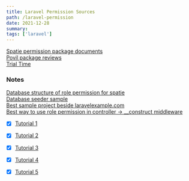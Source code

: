 ```yaml
---
title: Laravel Permission Sources 
path: /laravel-permission
date: 2021-12-28
summary: 
tags: ['laravel']
---
```


[Spatie permission package documents](https://spatie.be/index.php/docs/laravel-permission/v5/introduction)<br>
[Povil package reviews](https://www.youtube.com/watch?v=NgToi0uiMNQ&t=477s)<br>
[Trial Time](https://laraveldaily.com/laravel-saas-free-trial-implementation/)

### Notes
[Database structure of role permission for spatie](https://drawsql.app/templates/laravel-permission)<br>
[Database seeder sample](https://spatie.be/index.php/docs/laravel-permission/v5/advanced-usage/seeding)<br>
[Best sample project beside laravelexample.com](https://github.com/drbyte/spatie-permissions-demo/blob/master/app/Http/Controllers/HomeController.php)<br>
[Best way to use role permission in controller -> __construct middleware](https://laravel.com/docs/master/controllers)

- [x] [Tutorial 1](https://www.youtube.com/watch?v=zIgYJlu03bI)
- [x] [Tutorial 2](https://www.youtube.com/watch?v=nx6eGEKnkwU)
- [x] [Tutorial 3](https://www.youtube.com/watch?v=rkLeeWftBww&t=398s)
- [x] [Tutorial 4](https://www.youtube.com/watch?v=PQh58dmIUgg&t=62s)
- [x] [Tutorial 5](https://www.youtube.com/watch?v=TF7USUWZlQ8)

